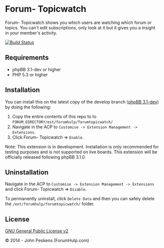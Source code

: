 ﻿Forum- Topicwatch
=========

Forum- Topicwatch shows you which users are watching which forum or topics. You can't edit subscriptions, only look at it but it gives you a insight in your member's activity. 

[![Build Status](https://travis-ci.org/ForumHulp/Forum--TopicWatch.svg?branch=master)](https://travis-ci.org/ForumHulp/Forum--TopicWatch)

## Requirements
* phpBB 3.1-dev or higher
* PHP 5.3 or higher

## Installation
You can install this on the latest copy of the develop branch ([phpBB 3.1-dev](https://github.com/phpbb/phpbb3)) by doing the following:

1. Copy the entire contents of this repo to to `FORUM_DIRECTORY/ext/forumhulp/forumtopicwatch/`
2. Navigate in the ACP to `Customise -> Extension Management -> Extensions`.
3. Click Forum- Topicwatch => `Enable`.

Note: This extension is in development. Installation is only recommended for testing purposes and is not supported on live boards. This extension will be officially released following phpBB 3.1.0.

## Uninstallation
Navigate in the ACP to `Customise -> Extension Management -> Extensions` and click Forum- Topicwatch => `Disable`.

To permanently uninstall, click `Delete Data` and then you can safely delete the `/ext/forumhulp/forumtopicwatch/` folder.

## License
[GNU General Public License v2](http://opensource.org/licenses/GPL-2.0)

© 2014 - John Peskens (ForumHulp.com)